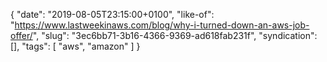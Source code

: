 {
  "date": "2019-08-05T23:15:00+0100",
  "like-of": "https://www.lastweekinaws.com/blog/why-i-turned-down-an-aws-job-offer/",
  "slug": "3ec6bb71-3b16-4366-9369-ad618fab231f",
  "syndication": [],
  "tags": [
    "aws",
    "amazon"
  ]
}
